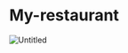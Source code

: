# My-restaurant

![Untitled](https://user-images.githubusercontent.com/118004544/215488958-e3d9324c-088e-4d92-ac31-7c69ddbabd1b.jpg)